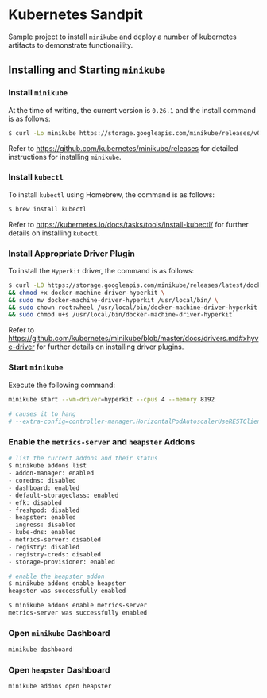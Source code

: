 # Kubernetes Sandpit
Sample project to install `minikube` and deploy a number of kubernetes artifacts to demonstrate functionaility.


## Installing and Starting `minikube`
### Install `minikube`
At the time of writing, the current version is `0.26.1` and the install command is as follows:
```bash
$ curl -Lo minikube https://storage.googleapis.com/minikube/releases/v0.26.1/minikube-darwin-amd64 && chmod +x minikube && sudo mv minikube /usr/local/bin/
```
Refer to <https://github.com/kubernetes/minikube/releases> for detailed instructions for installing `minikube`.

### Install `kubectl`
To install `kubectl` using Homebrew, the command is as follows:
```bash
$ brew install kubectl
```
Refer to <https://kubernetes.io/docs/tasks/tools/install-kubectl/> for further details on installing `kubectl`. 

### Install Appropriate Driver Plugin
To install the `Hyperkit` driver, the command is as follows:
```bash
$ curl -LO https://storage.googleapis.com/minikube/releases/latest/docker-machine-driver-hyperkit \
&& chmod +x docker-machine-driver-hyperkit \
&& sudo mv docker-machine-driver-hyperkit /usr/local/bin/ \
&& sudo chown root:wheel /usr/local/bin/docker-machine-driver-hyperkit \
&& sudo chmod u+s /usr/local/bin/docker-machine-driver-hyperkit
```
Refer to <https://github.com/kubernetes/minikube/blob/master/docs/drivers.md#xhyve-driver> for further details on installing driver plugins.

### Start `minikube`
Execute the following command:
```bash
minikube start --vm-driver=hyperkit --cpus 4 --memory 8192
 
# causes it to hang
# --extra-config=controller-manager.HorizontalPodAutoscalerUseRESTClients=false
```

### Enable the `metrics-server` and `heapster` Addons
```bash
# list the current addons and their status
$ minikube addons list
- addon-manager: enabled
- coredns: disabled
- dashboard: enabled
- default-storageclass: enabled
- efk: disabled
- freshpod: disabled
- heapster: enabled
- ingress: disabled
- kube-dns: enabled
- metrics-server: disabled
- registry: disabled
- registry-creds: disabled
- storage-provisioner: enabled

# enable the heapster addon
$ minikube addons enable heapster
heapster was successfully enabled

$ minikube addons enable metrics-server
metrics-server was successfully enabled
```

### Open `minikube` Dashboard
```bash
minikube dashboard
```

### Open `heapster` Dashboard
```bash
minikube addons open heapster
```

